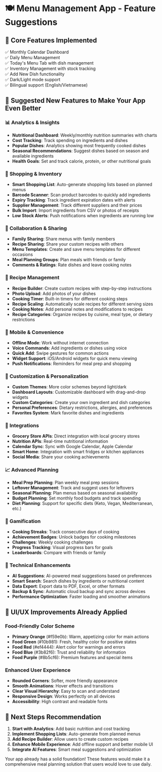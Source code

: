 # 🍽️ Menu Management App - Feature Suggestions

## 🎯 **Core Features Implemented**

✅ Monthly Calendar Dashboard  
✅ Daily Menu Management  
✅ Today's Menu Tab with dish management  
✅ Inventory Management with stock tracking  
✅ Add New Dish functionality  
✅ Dark/Light mode support  
✅ Bilingual support (English/Vietnamese)

## 🚀 **Suggested New Features to Make Your App Even Better**

### 📊 **Analytics & Insights**

- **Nutritional Dashboard**: Weekly/monthly nutrition summaries with charts
- **Cost Tracking**: Track spending on ingredients and dishes
- **Popular Dishes**: Analytics showing most frequently cooked dishes
- **Seasonal Recommendations**: Suggest dishes based on season and available ingredients
- **Health Goals**: Set and track calorie, protein, or other nutritional goals

### 🛒 **Shopping & Inventory**

- **Smart Shopping List**: Auto-generate shopping lists based on planned menus
- **Barcode Scanner**: Scan product barcodes to quickly add ingredients
- **Expiry Tracking**: Track ingredient expiration dates with alerts
- **Supplier Management**: Track different suppliers and their prices
- **Bulk Import**: Import ingredients from CSV or photos of receipts
- **Low Stock Alerts**: Push notifications when ingredients are running low

### 👥 **Collaboration & Sharing**

- **Family Sharing**: Share menus with family members
- **Recipe Sharing**: Share your custom recipes with others
- **Menu Templates**: Create and save menu templates for different occasions
- **Meal Planning Groups**: Plan meals with friends or family
- **Comments & Ratings**: Rate dishes and leave cooking notes

### 🍳 **Recipe Management**

- **Recipe Builder**: Create custom recipes with step-by-step instructions
- **Photo Upload**: Add photos of your dishes
- **Cooking Timer**: Built-in timers for different cooking steps
- **Recipe Scaling**: Automatically scale recipes for different serving sizes
- **Cooking Notes**: Add personal notes and modifications to recipes
- **Recipe Categories**: Organize recipes by cuisine, meal type, or dietary restrictions

### 📱 **Mobile & Convenience**

- **Offline Mode**: Work without internet connection
- **Voice Commands**: Add ingredients or dishes using voice
- **Quick Add**: Swipe gestures for common actions
- **Widget Support**: iOS/Android widgets for quick menu viewing
- **Push Notifications**: Reminders for meal prep and shopping

### 🎨 **Customization & Personalization**

- **Custom Themes**: More color schemes beyond light/dark
- **Dashboard Layouts**: Customizable dashboard with drag-and-drop widgets
- **Custom Categories**: Create your own ingredient and dish categories
- **Personal Preferences**: Dietary restrictions, allergies, and preferences
- **Favorites System**: Mark favorite dishes and ingredients

### 🔗 **Integrations**

- **Grocery Store APIs**: Direct integration with local grocery stores
- **Nutrition APIs**: Real-time nutritional information
- **Calendar Sync**: Sync with Google Calendar, Apple Calendar
- **Smart Home**: Integration with smart fridges or kitchen appliances
- **Social Media**: Share your cooking achievements

### 📈 **Advanced Planning**

- **Meal Prep Planning**: Plan weekly meal prep sessions
- **Leftover Management**: Track and suggest uses for leftovers
- **Seasonal Planning**: Plan menus based on seasonal availability
- **Budget Planning**: Set monthly food budgets and track spending
- **Diet Planning**: Support for specific diets (Keto, Vegan, Mediterranean, etc.)

### 🎯 **Gamification**

- **Cooking Streaks**: Track consecutive days of cooking
- **Achievement Badges**: Unlock badges for cooking milestones
- **Challenges**: Weekly cooking challenges
- **Progress Tracking**: Visual progress bars for goals
- **Leaderboards**: Compare with friends or family

### 🔧 **Technical Enhancements**

- **AI Suggestions**: AI-powered meal suggestions based on preferences
- **Smart Search**: Search dishes by ingredients or nutritional content
- **Data Export**: Export data to PDF, Excel, or other formats
- **Backup & Sync**: Automatic cloud backup and sync across devices
- **Performance Optimization**: Faster loading and smoother animations

## 🎨 **UI/UX Improvements Already Applied**

### **Food-Friendly Color Scheme**

- **Primary Orange** (#f59e0b): Warm, appetizing color for main actions
- **Food Green** (#10b981): Fresh, healthy color for positive states
- **Food Red** (#ef4444): Alert color for warnings and errors
- **Food Blue** (#3b82f6): Trust and reliability for information
- **Food Purple** (#8b5cf6): Premium features and special items

### **Enhanced User Experience**

- **Rounded Corners**: Softer, more friendly appearance
- **Smooth Animations**: Hover effects and transitions
- **Clear Visual Hierarchy**: Easy to scan and understand
- **Responsive Design**: Works perfectly on all devices
- **Accessibility**: High contrast and readable fonts

## 🚀 **Next Steps Recommendation**

1. **Start with Analytics**: Add basic nutrition and cost tracking
2. **Implement Shopping Lists**: Auto-generate from planned menus
3. **Add Recipe Builder**: Allow users to create custom recipes
4. **Enhance Mobile Experience**: Add offline support and better mobile UI
5. **Integrate AI Features**: Smart meal suggestions and optimization

Your app already has a solid foundation! These features would make it a comprehensive meal planning solution that users would love to use daily.
